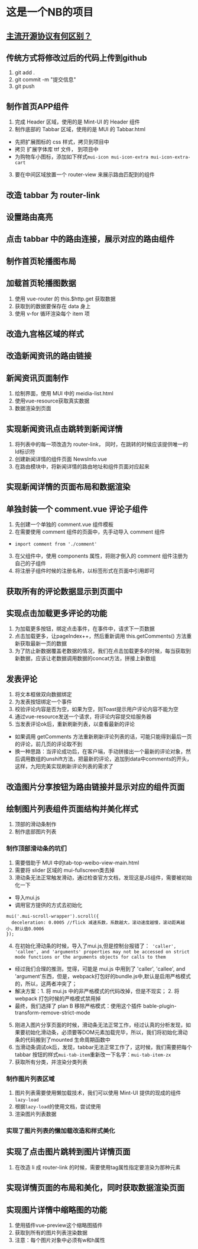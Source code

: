 # 这是一个NB的项目

## [主流开源协议有何区别？](https://www.zhihu.com/question/19568896)

## 传统方式将修改过后的代码上传到github  
1. git add .
2. git commit -m "提交信息"
3. git push

## 制作首页APP组件
1. 完成 Header 区域，使用的是 Mint-UI 的 Header 组件
2. 制作底部的 Tabbar 区域，使用的是 MUI 的 Tabbar.html
  + 先把扩展图标的 css 样式，拷贝到项目中
  + 拷贝 扩展字体库 ttf 文件， 到项目中
  + 为购物车小图标，添加如下样式`mui-icon mui-icon-extra mui-icon-extra-cart`
3. 要在中间区域放置一个 router-view 来展示路由匹配到的组件

## 改造 tabbar 为 router-link

## 设置路由高亮

## 点击 tabbar 中的路由连接，展示对应的路由组件

## 制作首页轮播图布局

## 加载首页轮播图数据
1. 使用 vue-router 的 this.$http.get 获取数据
2. 获取到的数据要保存在 data 身上
3. 使用 v-for 循环渲染每个 item 项

## 改造九宫格区域的样式

## 改造新闻资讯的路由链接

## 新闻资讯页面制作
1. 绘制界面，使用 MUI 中的 meidia-list.html
2. 使用vue-resource获取真实数据
3. 数据渲染到页面

## 实现新闻资讯点击跳转到新闻详情
1. 将列表中的每一项改造为 router-link， 同时，在跳转的时候应该提供唯一的Id标识符
2. 创建新闻详情的组件页面 NewsInfo.vue
3. 在路由模块中，将新闻详情的路由地址和组件页面对应起来

## 实现新闻详情的页面布局和数据渲染

## 单独封装一个 comment.vue 评论子组件
1. 先创建一个单独的 comment.vue 组件模板
2. 在需要使用 comment 组件的页面中，先手动导入 comment 组件
  + `import comment from './comment'`
3. 在父组件中，使用 components 属性，将刚才倒入的 comment 组件注册为自己的子组件
4. 将注册子组件时候的注册名称，以标签形式在页面中引用即可

## 获取所有的评论数据显示到页面中

## 实现点击加载更多评论的功能
1. 为加载更多按钮，绑定点击事件，在事件中，请求下一页数据
2. 点击加载更多，让pageIndex++，然后重新调用 this.getComments() 方法重新获取最新一页的数据
3. 为了防止新数据覆盖老数据的情况，我们在点击加载更多的时候，每当获取到新数据，应该让老数据调用数据的concat方法，拼接上新数组

## 发表评论
1. 将文本框做双向数据绑定
2. 为发表按钮绑定一个事件
3. 校验评论内容是否为空，如果为空，则Toast提示用户评论内容不能为空
4. 通过vue-resource发送一个请求，将评论内容提交给服务器
5. 当发表评论ok后，重新刷新列表，以查看最新的评论
  + 如果调用 getComments 方法重新刷新评论列表的话，可能只能得到最后一页的评论，前几页的评论取不到
  + 换一种思路：当评论成功后，在客户端，手动拼接出一个最新的评论对象，然后调用数组的unshift方法，把最新的评论，追加到data中comments的开头，这样，九阳完美实现刷新评论列表的需求了

## 改造图片分享按钮为路由链接并显示对应的组件页面

## 绘制图片列表组件页面结构并美化样式
1. 顶部的滑动条制作
2. 制作底部图片列表
### 制作顶部滑动条的坑们
1. 需要借助于 MUI 中的tab-top-weibo-view-main.html
2. 需要将 slider 区域的 mui-fullscreen类去掉
3. 滑动条无法正常触发滑动，通过检查官方文档，发现这是JS组件，需要被初始化一下
  + 导入mui.js
  + 调用官方提供的方式去初始化
  ```
  mui('.mui-scroll-wrapper').scroll({
	deceleration: 0.0005 //flick 减速系数，系数越大，滚动速度越慢，滚动距离越小，默认值0.0006
  });
  ```
4. 在初始化滑动条的时候，导入了mui.js,但是控制台报错了：` 'caller', 'callee', and 'arguments' properties may not be accessed on strict mode functions or the arguments objects for calls to them`
+ 经过我们合理的推测，觉得，可能是 mui.js 中用到了 'caller', 'callee', and 'argument'东西，但是，webpack打包好的bundle.js中,默认是启用严格模式的，所以，这两者冲突了；
+ 解决方案：1. 将 mui.js 中的非严格模式的代码改掉，但是不现实； 2. 将 webpack 打包时候的严格模式禁用掉
+ 最终，我们选择了 plan B 移除严格模式：使用这个插件
bable-plugin-transform-remove-strict-mode 
5. 刚进入图片分享页面的时候，滑动条无法正常工作，经过认真的分析发现，如果要初始化滑动条，必须要等DOM元素加载完毕，所以，我们将初始化滑动条的代码搬到了mounted 生命周期函数中
6. 当滑动条调试ok后，发现，tabbar无法正常工作了，这时候，我们需要把每个 tabbar 按钮的样式`mui-tab-item`重新改一下名字：`mui-tab-item-zx`
7. 获取所有分类，并渲染分类列表

### 制作图片列表区域
1. 图片列表需要使用懒加载技术，我们可以使用 Mint-UI 提供的现成的组件`lazy-load`
2. 根据`lazy-load`的使用文档，尝试使用
3. 渲染图片列表数据

### 实现了图片列表的懒加载改造和样式美化

## 实现了点击图片跳转到图片详情页面
1. 在改造 li 成 router-link 的时候，需要使用tag属性指定要渲染为那种元素

## 实现详情页面的布局和美化，同时获取数据渲染页面

## 实现图片详情中缩略图的功能
1. 使用插件vue-preview这个缩略图插件
2. 获取到所有的图片列表渲染数据
3. 注意：每个图片对象中必须有w和h属性
